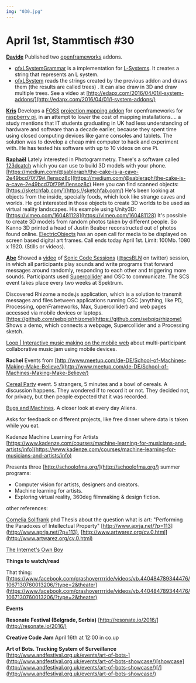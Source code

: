 ```yaml
---
img: "030.jpg"
---
```


# **April 1st, Stammtisch #30**

[**Davide**](https://twitter.com/edapx)
Published two [openframeworks](https://openframeworks.cc/) addons.

- [ofxLSystemGrammar](https://github.com/edap/ofxLSystemGrammar) is a implementation for [L-Systems](https://en.wikipedia.org/wiki/L-system). It creates a string that represents an L system.
- [ofxLSystem](https://github.com/edap/ofxLSystem) reads the strings created by the previous addon and draws them (the results are called trees) . It can also draw in 3D and draw multiple trees. See a video at [http://edapx.com/2016/04/01/l-system-addons/](http://edapx.com/2016/04/01/l-system-addons/)

[**Kris**](http://rijnieks.lv/)
Develops a [FOSS](https://en.wikipedia.org/wiki/Free_and_open-source_software) [projection mapping addon](https://github.com/kr15h/ofxPiMapper) for openframeworks for [raspberry pi](https://www.raspberrypi.org/), in an attempt to lower the cost of  mapping installations.... a study mentions that IT students graduating in UK had less understanding of hardware and software than a decade earlier, because they spent time using closed computing devices like game consoles and tablets. The solution was to develop a cheap mini computer to hack and experiment with.
He has tested his software with up to 10 videos on one Pi.


[**Raphaël**](https://twitter.com/sableraph)
Lately interested in Photogrammetry. There's a software called [123dcatch](http://www.123dapp.com/catch) which you can use to build 3D models with your phone. [https://medium.com/@sableraph/the-cake-is-a-cave-2e49bcd70f79#.l1ensoz8c](https://medium.com/@sableraph/the-cake-is-a-cave-2e49bcd70f79#.l1ensoz8c)
Here you can find scanned objects: [https://sketchfab.com/](https://sketchfab.com/)
He's been looking at objects from the inside, specially foods, which look like strange caves and worlds.
He got interested in those objects to create 3D worlds to be used as virtual reality landscapes. His example using Unity3D: [https://vimeo.com/160481128](https://vimeo.com/160481128)
It's possible to create 3D models from random photos taken by different people. So Kanno 3D printed a head of Justin Beaber reconstructed out of photos found online.
[ElectricObjects](https://www.electricobjects.com/) has an open call for media to be displayed on screen based digital art frames. Call ends today April 1st. Limit: 100Mb. 1080 x 1920. (Stills or videos).

[**Abe**](https://twitter.com/hamoid)
Showed a [video](http://hamoid.tumblr.com/post/142066337932/at-the-sonic-code-session-11-at-spektrum-berlin) of  [Sonic Code Sessions](http://spektrumberlin.de/communities/sonic-code-sessions/about.html) ([@scsBLN](https://twitter.com/scsBLN) on twitter) session, in which all participants play sounds and write programs that forward messages around randomly, responding to each other and triggering more sounds. Participants used [Supercollider](http://www.audiosynth.com/) and OSC to communicate. The SCS event takes place every two weeks at Spektrum.

Discovered Rhizome a node.js application, which is a solution to transmit messages and files between applications running OSC (anything, like PD, Processing, openFrameworks, Max, Supercollider) and web pages accessed via mobile devices or laptops.
[https://github.com/sebpiq/rhizome](https://github.com/sebpiq/rhizome)
Shows a demo, which connects a webpage, Supercollider and a Processing sketch.

[Loop | Interactive music making on the mobile web](https://youtu.be/JQHHIAa13zk) about multi-participant collaborative music jam using mobile devices.
 
**Rachel**
Events from [http://www.meetup.com/de-DE/School-of-Machines-Making-Make-Believe/](http://www.meetup.com/de-DE/School-of-Machines-Making-Make-Believe/)

[Cereal Party](http://www.meetup.com/de-DE/School-of-Machines-Making-Make-Believe/events/228081933/) event. 5 strangers, 5 minutes and a bowl of cereals. A discussion happens.
They wondered if to record it or not. They decided not, for privacy, but then people expected that it was recorded.

[Bugs and Machines](http://www.meetup.com/de-DE/School-of-Machines-Making-Make-Believe/events/229636400/). A closer look at every day Aliens.

Asks for feedback on different projects, like free dinner where data is taken while you eat.

Kadenze Machine Learning For Artists
[https://www.kadenze.com/courses/machine-learning-for-musicians-and-artists/info](https://www.kadenze.com/courses/machine-learning-for-musicians-and-artists/info)

Presents three [http://schoolofma.org/](http://schoolofma.org/) summer programs: 

- Computer vision for artists, designers and creators.
- Machine learning for artists.
- Exploring virtual reality, 360deg filmmaking & design fiction.

other references:

[Cornelia Sollfrank](https://de.wikipedia.org/wiki/Cornelia_Sollfrank) phd Thesis about the question what is art: "Performing the Paradoxes of Intellectual Property" [http://www.aprja.net/?p=113](http://www.aprja.net/?p=113), [http://www.artwarez.org/cv.0.html](http://www.artwarez.org/cv.0.html)

[The Internet's Own Boy](http://www.takepart.com/internets-own-boy)


**Things to watch/read**

That thing: [https://www.facebook.com/crashoverrrride/videos/vb.440484789344476/1067130760013206/?type=2&theater](https://www.facebook.com/crashoverrrride/videos/vb.440484789344476/1067130760013206/?type=2&theater)

**Events**

**Resonate Festival (Belgrade, Serbia)**
[http://resonate.io/2016/](http://resonate.io/2016/)

**Creative Code Jam**
April 16th at 12:00 in co.up

**Art of Bots. Tracking System of Surveillance**
[http://www.andfestival.org.uk/events/art-of-bots-](http://www.andfestival.org.uk/events/art-of-bots-showcase/)[showcase](http://www.andfestival.org.uk/events/art-of-bots-showcase/)[/](http://www.andfestival.org.uk/events/art-of-bots-showcase/)




